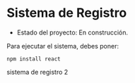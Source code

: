 <h1> Sistema de Registro </h1>

- Estado del proyecto: En construcción.

Para ejecutar el sistema, debes poner:

```npm install react```

sistema de registro 2
